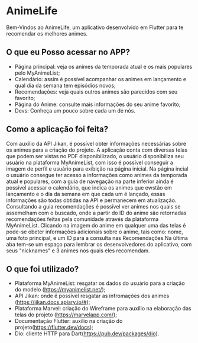 # AnimeLife

Bem-Vindos ao AnimeLife, um aplicativo desenvolvido em Flutter para te recomendar os melhores animes.

## O que eu Posso acessar no APP?

- Página principal: veja os animes da temporada atual e os mais populares pelo MyAnimeList;
- Calendário: assim é possível acompanhar os animes em lançamento e qual dia da semana tem episódios novos;
- Recomendações: veja quais outros animes são parecidos com seu favorito;
- Página do Anime: consulte mais informações do seu anime favorito;
- Devs: Conheça um pouco sobre cada um de nós.

## Como a aplicação foi feita?

Com auxílio da API Jikan, é possível obter informações necessárias sobre os animes para a criação do projeto. A aplicação conta com diversas telas que podem ser vistas no PDF disponibilizado, o usuário disponibiliza seu usuário na plataforma MyAnimeList, com isso é possível conseguir a imagem de perfil e usuário para exibição na página inicial. Na página incial o usuário consegue ter acesso a informações como animes da temporada atual e populares, com a guia de navegação na parte inferior ainda é possível acessar o calendário, que indica os animes que ewstão em lançamento e o dia da semana em que cada um é lançado, essas informações são todas obtidas na API e permanecem em atualização. Consultando a guia recomendações é possível ver animes nos quais se assemelham com o buscado, onde a partir do ID do anime são retornadas recomendações feitas pela comunidade através da plataforma MyAnimeList. Clicando na imagem do anime em qualquer uma das telas é pode-se obeter informações adicionais sobre o anime, tais como: nome, uma foto principal, e um ID para a consulta nas Recomendações.Na última aba tem-se um espaço para lembrar os desenvolvedores do aplicativo, com seus "nicknames" e 3 animes nos quais eles recomendam.

## O que foi utilizado?

- Plataforma MyAnimeList: resgatar os dados do usuário para a criação do modelo (https://myanimelist.net/);
- API Jikan: onde é possível resgatar as infromações dos animes (https://jikan.docs.apiary.io/#);
- Plataforma Marvel: criação do Wireframe para auxílio na elaboração das telas do projeto (https://marvelapp.com/);
- Documentação Flutter: auxílio na criação do projeto(https://flutter.dev/docs);
- Dio: cliente HTTP para Dart(https://pub.dev/packages/dio).

